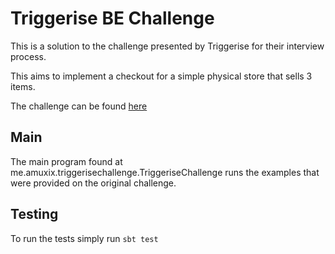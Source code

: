# Triggerise BE Challenge

This is a solution to the challenge presented by Triggerise for their interview process.

This aims to implement a checkout for a simple physical store that sells 3 items.

The challenge can be found [here](https://github.com/Triggerise/challenges/blob/master/triggerise-be-technical-interview.md)

## Main
The main program found at me.amuxix.triggerisechallenge.TriggeriseChallenge runs the examples that were provided on the original challenge.

## Testing
To run the tests simply run `sbt test`
